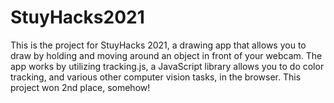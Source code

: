 # StuyHacks2021
This is the project for StuyHacks 2021, a drawing app that allows you to draw by holding and moving around an object in front of your webcam.
The app works by utilizing tracking.js, a JavaScript library allows you to do color tracking, and various other computer vision tasks, in the browser. 
This project won 2nd place, somehow!
